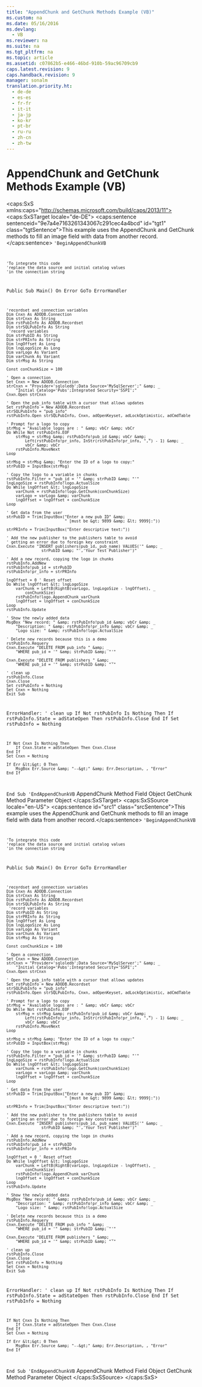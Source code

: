 ```yaml
---
title: "AppendChunk and GetChunk Methods Example (VB)"
ms.custom: na
ms.date: 05/16/2016
ms.devlang: 
  - VB
ms.reviewer: na
ms.suite: na
ms.tgt_pltfrm: na
ms.topic: article
ms.assetid: c07862b5-e466-46bd-910b-59ac96709cb9
caps.latest.revision: 9
caps.handback.revision: 9
manager: sonalm
translation.priority.ht: 
  - de-de
  - es-es
  - fr-fr
  - it-it
  - ja-jp
  - ko-kr
  - pt-br
  - ru-ru
  - zh-cn
  - zh-tw
---
```

# AppendChunk and GetChunk Methods Example (VB)
<?xml version="1.0" encoding="utf-8"?>
<caps:SxS xmlns:caps="http://schemas.microsoft.com/build/caps/2013/11">
  <caps:SxSTarget locale="de-DE">
    <developerReferenceWithoutSyntaxDocument xsi:schemaLocation="http://ddue.schemas.microsoft.com/authoring/2003/5 http://dduestorage.blob.core.windows.net/ddueschema/developer.xsd" xmlns="http://ddue.schemas.microsoft.com/authoring/2003/5" xmlns:xlink="http://www.w3.org/1999/xlink" xmlns:xsi="http://www.w3.org/2001/XMLSchema-instance">
      <introduction>
        <para>
          <caps:sentence sentenceid="9e7a4e7163261343067c291cec4a4bcd" id="tgt1" class="tgtSentence">This example uses the <legacyLink xlink:href="c648b5a8-d4f1-4d16-836e-3957feb03617">AppendChunk</legacyLink> and <legacyLink xlink:href="fc268e22-205b-44a3-9038-ffed51e23e10">GetChunk</legacyLink> methods to fill an image field with data from another record.</caps:sentence>
        </para>
        <code>'BeginAppendChunkVB

    'To integrate this code
    'replace the data source and initial catalog values
    'in the connection string
    
Public Sub Main()
    On Error GoTo ErrorHandler

    'recordset and connection variables
    Dim Cnxn As ADODB.Connection
    Dim strCnxn As String
    Dim rstPubInfo As ADODB.Recordset
    Dim strSQLPubInfo As String
     'record variables
    Dim strPubID As String
    Dim strPRInfo As String
    Dim lngOffset As Long
    Dim lngLogoSize As Long
    Dim varLogo As Variant
    Dim varChunk As Variant
    Dim strMsg As String
    
    Const conChunkSize = 100
    
    ' Open a connection
    Set Cnxn = New ADODB.Connection
    strCnxn = "Provider='sqloledb';Data Source='MySqlServer';" &amp; _
        "Initial Catalog='Pubs';Integrated Security='SSPI';"
    Cnxn.Open strCnxn
    
    ' Open the pub_info table with a cursor that allows updates
    Set rstPubInfo = New ADODB.Recordset
    strSQLPubInfo = "pub_info"
    rstPubInfo.Open strSQLPubInfo, Cnxn, adOpenKeyset, adLockOptimistic, adCmdTable
    
    ' Prompt for a logo to copy
    strMsg = "Available logos are : " &amp; vbCr &amp; vbCr
    Do While Not rstPubInfo.EOF
        strMsg = strMsg &amp; rstPubInfo!pub_id &amp; vbCr &amp; _
            Left(rstPubInfo!pr_info, InStr(rstPubInfo!pr_info, ",") - 1) &amp; _
            vbCr &amp; vbCr
        rstPubInfo.MoveNext
    Loop
   
    strMsg = strMsg &amp; "Enter the ID of a logo to copy:"
    strPubID = InputBox(strMsg)
    
    ' Copy the logo to a variable in chunks
    rstPubInfo.Filter = "pub_id = '" &amp; strPubID &amp; "'"
    lngLogoSize = rstPubInfo!logo.ActualSize
    Do While lngOffset &lt; lngLogoSize
        varChunk = rstPubInfo!logo.GetChunk(conChunkSize)
        varLogo = varLogo &amp; varChunk
        lngOffset = lngOffset + conChunkSize
    Loop
   
    ' Get data from the user
    strPubID = Trim(InputBox("Enter a new pub ID" &amp; _
                             " [must be &gt; 9899 &amp; &lt; 9999]:"))
                             
    strPRInfo = Trim(InputBox("Enter descriptive text:"))
    
    ' Add the new publisher to the publishers table to avoid
    ' getting an error due to foreign key constraint
    Cnxn.Execute "INSERT publishers(pub_id, pub_name) VALUES('" &amp; _
                   strPubID &amp; "','Your Test Publisher')"
    
    ' Add a new record, copying the logo in chunks
    rstPubInfo.AddNew
    rstPubInfo!pub_id = strPubID
    rstPubInfo!pr_info = strPRInfo

    lngOffset = 0 ' Reset offset
    Do While lngOffset &lt; lngLogoSize
        varChunk = LeftB(RightB(varLogo, lngLogoSize - lngOffset), _
            conChunkSize)
        rstPubInfo!logo.AppendChunk varChunk
        lngOffset = lngOffset + conChunkSize
    Loop
    rstPubInfo.Update
   
    ' Show the newly added data
    MsgBox "New record: " &amp; rstPubInfo!pub_id &amp; vbCr &amp; _
        "Description: " &amp; rstPubInfo!pr_info &amp; vbCr &amp; _
        "Logo size: " &amp; rstPubInfo!logo.ActualSize

    ' Delete new records because this is a demo
    rstPubInfo.Requery
    Cnxn.Execute "DELETE FROM pub_info " &amp; _
        "WHERE pub_id = '" &amp; strPubID &amp; "'"

    Cnxn.Execute "DELETE FROM publishers " &amp; _
        "WHERE pub_id = '" &amp; strPubID &amp; "'"

    ' clean up
    rstPubInfo.Close
    Cnxn.Close
    Set rstPubInfo = Nothing
    Set Cnxn = Nothing
    Exit Sub
    
ErrorHandler:
   ' clean up
    If Not rstPubInfo Is Nothing Then
        If rstPubInfo.State = adStateOpen Then rstPubInfo.Close
    End If
    Set rstPubInfo = Nothing
    
    If Not Cnxn Is Nothing Then
        If Cnxn.State = adStateOpen Then Cnxn.Close
    End If
    Set Cnxn = Nothing
    
    If Err &lt;&gt; 0 Then
        MsgBox Err.Source &amp; "--&gt;" &amp; Err.Description, , "Error"
    End If
End Sub
'EndAppendChunkVB</code>
      </introduction>
      <relatedTopics>
        <link xlink:href="c648b5a8-d4f1-4d16-836e-3957feb03617">AppendChunk Method</link>
        <link xlink:href="b10a72fc-3c4b-4186-a70b-993dc9f7a092">Field Object</link>
        <link xlink:href="fc268e22-205b-44a3-9038-ffed51e23e10">GetChunk Method</link>
        <link xlink:href="e010e794-7f0f-4026-8b5b-37328e437d63">Parameter Object</link>
      </relatedTopics>
    </developerReferenceWithoutSyntaxDocument>
  </caps:SxSTarget>
  <caps:SxSSource locale="en-US">
    <developerReferenceWithoutSyntaxDocument xsi:schemaLocation="http://ddue.schemas.microsoft.com/authoring/2003/5 http://dduestorage.blob.core.windows.net/ddueschema/developer.xsd" xmlns="http://ddue.schemas.microsoft.com/authoring/2003/5" xmlns:xlink="http://www.w3.org/1999/xlink" xmlns:xsi="http://www.w3.org/2001/XMLSchema-instance">
      <introduction>
        <para>
          <caps:sentence id="src1" class="srcSentence">This example uses the <legacyLink xlink:href="c648b5a8-d4f1-4d16-836e-3957feb03617">AppendChunk</legacyLink> and <legacyLink xlink:href="fc268e22-205b-44a3-9038-ffed51e23e10">GetChunk</legacyLink> methods to fill an image field with data from another record.</caps:sentence>
        </para>
        <code>'BeginAppendChunkVB

    'To integrate this code
    'replace the data source and initial catalog values
    'in the connection string
    
Public Sub Main()
    On Error GoTo ErrorHandler

    'recordset and connection variables
    Dim Cnxn As ADODB.Connection
    Dim strCnxn As String
    Dim rstPubInfo As ADODB.Recordset
    Dim strSQLPubInfo As String
     'record variables
    Dim strPubID As String
    Dim strPRInfo As String
    Dim lngOffset As Long
    Dim lngLogoSize As Long
    Dim varLogo As Variant
    Dim varChunk As Variant
    Dim strMsg As String
    
    Const conChunkSize = 100
    
    ' Open a connection
    Set Cnxn = New ADODB.Connection
    strCnxn = "Provider='sqloledb';Data Source='MySqlServer';" &amp; _
        "Initial Catalog='Pubs';Integrated Security='SSPI';"
    Cnxn.Open strCnxn
    
    ' Open the pub_info table with a cursor that allows updates
    Set rstPubInfo = New ADODB.Recordset
    strSQLPubInfo = "pub_info"
    rstPubInfo.Open strSQLPubInfo, Cnxn, adOpenKeyset, adLockOptimistic, adCmdTable
    
    ' Prompt for a logo to copy
    strMsg = "Available logos are : " &amp; vbCr &amp; vbCr
    Do While Not rstPubInfo.EOF
        strMsg = strMsg &amp; rstPubInfo!pub_id &amp; vbCr &amp; _
            Left(rstPubInfo!pr_info, InStr(rstPubInfo!pr_info, ",") - 1) &amp; _
            vbCr &amp; vbCr
        rstPubInfo.MoveNext
    Loop
   
    strMsg = strMsg &amp; "Enter the ID of a logo to copy:"
    strPubID = InputBox(strMsg)
    
    ' Copy the logo to a variable in chunks
    rstPubInfo.Filter = "pub_id = '" &amp; strPubID &amp; "'"
    lngLogoSize = rstPubInfo!logo.ActualSize
    Do While lngOffset &lt; lngLogoSize
        varChunk = rstPubInfo!logo.GetChunk(conChunkSize)
        varLogo = varLogo &amp; varChunk
        lngOffset = lngOffset + conChunkSize
    Loop
   
    ' Get data from the user
    strPubID = Trim(InputBox("Enter a new pub ID" &amp; _
                             " [must be &gt; 9899 &amp; &lt; 9999]:"))
                             
    strPRInfo = Trim(InputBox("Enter descriptive text:"))
    
    ' Add the new publisher to the publishers table to avoid
    ' getting an error due to foreign key constraint
    Cnxn.Execute "INSERT publishers(pub_id, pub_name) VALUES('" &amp; _
                   strPubID &amp; "','Your Test Publisher')"
    
    ' Add a new record, copying the logo in chunks
    rstPubInfo.AddNew
    rstPubInfo!pub_id = strPubID
    rstPubInfo!pr_info = strPRInfo

    lngOffset = 0 ' Reset offset
    Do While lngOffset &lt; lngLogoSize
        varChunk = LeftB(RightB(varLogo, lngLogoSize - lngOffset), _
            conChunkSize)
        rstPubInfo!logo.AppendChunk varChunk
        lngOffset = lngOffset + conChunkSize
    Loop
    rstPubInfo.Update
   
    ' Show the newly added data
    MsgBox "New record: " &amp; rstPubInfo!pub_id &amp; vbCr &amp; _
        "Description: " &amp; rstPubInfo!pr_info &amp; vbCr &amp; _
        "Logo size: " &amp; rstPubInfo!logo.ActualSize

    ' Delete new records because this is a demo
    rstPubInfo.Requery
    Cnxn.Execute "DELETE FROM pub_info " &amp; _
        "WHERE pub_id = '" &amp; strPubID &amp; "'"

    Cnxn.Execute "DELETE FROM publishers " &amp; _
        "WHERE pub_id = '" &amp; strPubID &amp; "'"

    ' clean up
    rstPubInfo.Close
    Cnxn.Close
    Set rstPubInfo = Nothing
    Set Cnxn = Nothing
    Exit Sub
    
ErrorHandler:
   ' clean up
    If Not rstPubInfo Is Nothing Then
        If rstPubInfo.State = adStateOpen Then rstPubInfo.Close
    End If
    Set rstPubInfo = Nothing
    
    If Not Cnxn Is Nothing Then
        If Cnxn.State = adStateOpen Then Cnxn.Close
    End If
    Set Cnxn = Nothing
    
    If Err &lt;&gt; 0 Then
        MsgBox Err.Source &amp; "--&gt;" &amp; Err.Description, , "Error"
    End If
End Sub
'EndAppendChunkVB</code>
      </introduction>
      <relatedTopics>
        <link xlink:href="c648b5a8-d4f1-4d16-836e-3957feb03617">AppendChunk Method</link>
        <link xlink:href="b10a72fc-3c4b-4186-a70b-993dc9f7a092">Field Object</link>
        <link xlink:href="fc268e22-205b-44a3-9038-ffed51e23e10">GetChunk Method</link>
        <link xlink:href="e010e794-7f0f-4026-8b5b-37328e437d63">Parameter Object</link>
      </relatedTopics>
    </developerReferenceWithoutSyntaxDocument>
  </caps:SxSSource>
</caps:SxS>